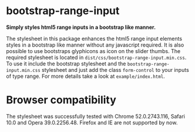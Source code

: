 # bootstrap-range-input
**Simply styles html5 range inputs in a bootstrap like manner.**

The stylesheet in this package enhances the html5 range input elements styles in a bootstrap like manner without any javascript required. It is also possible to use bootstraps glyphicons as icon on the slider thumbs.
The required stylesheet is located in `dist/css/bootstrap-range-input.min.css`. To use it include the bootstrap stylesheet and the `bootstrap-range-input.min.css` stylesheet and just add the class `form-control` to your inputs of type range. For more details take a look at `example/index.html`.

# Browser compatibility

The stylesheet was successfully tested with Chrome 52.0.2743.116, Safari 10.0 and Opera 39.0.2256.48. Firefox and IE are not supported by now.